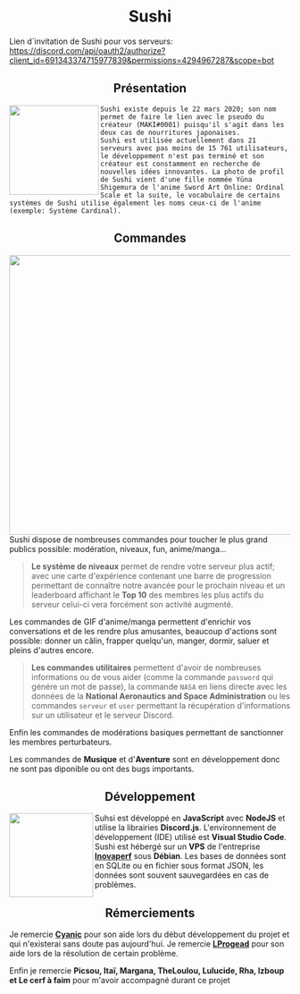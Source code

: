# <div align="center">Sushi</div>

Lien d´invitation de Sushi pour vos serveurs: https://discord.com/api/oauth2/authorize?client_id=691343374715977839&permissions=4294967287&scope=bot

## <div align="center">Présentation</div>

<img align="left" src="https://pbs.twimg.com/profile_images/988878811247849477/yE5bFuCF_400x400.jpg" height="160" width="160" />`Sushi existe depuis le 22 mars 2020; son nom permet de faire le lien avec le pseudo du créateur (MAKI#0001) puisqu'il s'agit dans les deux cas de nourritures japonaises.`</br>
`Sushi est utilisée actuellement dans 21 serveurs avec pas moins de 15 761 utilisateurs, le développement n'est pas terminé et son créateur est constamment en recherche de nouvelles idées innovantes. La photo de profil de Sushi vient d'une fille nommée Yüna Shigemura de l'anime Sword Art Online: Ordinal Scale et la suite, le vocabulaire de certains systèmes de Sushi utilise également les noms ceux-ci de l'anime (exemple: Système Cardinal).`

## <div align="center">Commandes</div>

<img align="right" src="https://cdn.discordapp.com/attachments/774540288902823957/862228643840524298/image0.jpg" height="500" width="600" />

Sushi dispose de nombreuses commandes pour toucher le plus grand publics possible: modération, niveaux, fun, anime/manga...</br>
> **Le système de niveaux** permet de rendre votre serveur plus actif; avec une carte d'expérience contenant une barre de progression permettant de connaître notre avancée pour le prochain niveau et un leaderboard affichant le **Top 10** des membres les plus actifs du serveur celui-ci vera forcément son activité augmenté.

Les commandes de GIF d'anime/manga permettent d'enrichir vos conversations et de les rendre plus amusantes, beaucoup d'actions sont possible: donner un câlin, frapper quelqu'un, manger, dormir, saluer et pleins d'autres encore.

> **Les commandes utilitaires** permettent d'avoir de nombreuses informations ou de vous aider (comme la commande `password` qui génére un mot de passe), la commande `NASA` en liens directe avec les données de la **National Aeronautics and Space Administration** ou les commandes `serveur` et `user` permettant la récupération d'informations sur un utilisateur et le serveur Discord.

Enfin les commandes de modérations basiques permettant de sanctionner les membres perturbateurs.

Les commandes de **Musique** et d'**Aventure** sont en développement donc ne sont pas diponible ou ont des bugs importants.

## <div align="center">Développement</div>

<img align="left" src="https://media.istockphoto.com/vectors/nodejs-vector-logo-backend-programming-in-javascript-server-vector-id1195857274?k=6&m=1195857274&s=170667a&w=0&h=ZOder6I5ySo_A2wrjwJAvqYXFOB2YM1FStenbs5hwn0=" height="150" width="150" />

Suhsi est développé en **JavaScript** avec **NodeJS** et utilise la librairies **Discord.js**. L'environnement de développement (IDE) utilisé est **Visual Studio Code**.
Sushi est hébergé sur un **VPS** de l'entreprise **[Inovaperf](https://inovaperf.fr)** sous **Débian**.
Les bases de données sont en SQLite ou en fichier sous format JSON, les données sont souvent sauvegardées en cas de problèmes.

## <div align="center">Rémerciements</div>

Je remercie **[Cyanic](https://github.com/Cyanic76)** pour son aide lors du début développement du projet et qui n'existerai sans doute pas aujourd'hui.
Je remercie **[LProgead](https://github.com/LProgead)** pour son aide lors de la résolution de certain problème.

Enfin je remercie **Picsou, Itaï, Margana, TheLoulou, Lulucide, Rha, Izboup et Le cerf à faim** pour m'avoir accompagné durant ce projet
